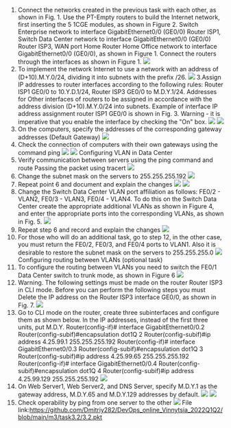 1. Connect the networks created in the previous task with each other, as shown in Fig. 1. Use the PT-Empty routers to build the Internet network, first inserting the 5 1CGE modules, as shown in Figure 2. Switch Enterprise network to interface GigabitEthernet0/0 (GE0/0) Router ISP1, Switch Data Center network to interface GigabitEthernet0/0 (GE0/0) Router ISP3, WAN port Home Router Home Office network to interface GigabitEthernet0/0 (GE0/0), as shown in Figure 1. Connect the routers through the interfaces as shown in Figure 1.
![](https://github.com/Dmitriy282/DevOps_online_Vinnytsia_2022Q1Q2/blob/main/m3/task3.2/image%20(1).png)
2. To implement the network Internet to use a network with an address of (D+10).M.Y.0/24, dividing it into subnets with the prefix /26.
![](https://github.com/Dmitriy282/DevOps_online_Vinnytsia_2022Q1Q2/blob/main/m3/task3.2/image%20(2).png)
3.Assign IP addresses to router interfaces according to the following rules: Router ISP1 GE0/0 to 10.Y.D.1/24, Router ISP3 GE0/0 to M.D.Y.1/24. Addresses for Other interfaces of routers to be assigned in accordance with the address division (D+10).M.Y.0/24 into subnets. Example of interface IP address assignment router ISP1 GE0/0 is shown in Fig. 3. Warning - it is imperative that you enable the interface by checking the "On" box.
![](https://github.com/Dmitriy282/DevOps_online_Vinnytsia_2022Q1Q2/blob/main/m3/task3.2/image%20(3).png)
![](https://github.com/Dmitriy282/DevOps_online_Vinnytsia_2022Q1Q2/blob/main/m3/task3.2/image%20(4).png)
4. On the computers, specify the addresses of the corresponding gateway addresses (Default Gateway)
![](https://github.com/Dmitriy282/DevOps_online_Vinnytsia_2022Q1Q2/blob/main/m3/task3.2/image%20(5).png)
5. Check the connection of computers with their own gateways using the command ping
![](https://github.com/Dmitriy282/DevOps_online_Vinnytsia_2022Q1Q2/blob/main/m3/task3.2/image%20(6).png)
![](https://github.com/Dmitriy282/DevOps_online_Vinnytsia_2022Q1Q2/blob/main/m3/task3.2/image%20(7).png)
Configuring VLAN in Data Center
6. Verify communication between servers using the ping command and route Passing the packet using tracert
![](https://github.com/Dmitriy282/DevOps_online_Vinnytsia_2022Q1Q2/blob/main/m3/task3.2/image%20(8).png)
7. Change the subnet mask on the servers to 255.255.255.192
![](https://github.com/Dmitriy282/DevOps_online_Vinnytsia_2022Q1Q2/blob/main/m3/task3.2/image%20(9).png)
8. Repeat point 6 and document and explain the changes
![](https://github.com/Dmitriy282/DevOps_online_Vinnytsia_2022Q1Q2/blob/main/m3/task3.2/image%20(10).png)
![](https://github.com/Dmitriy282/DevOps_online_Vinnytsia_2022Q1Q2/blob/main/m3/task3.2/image%20(11).png)
9. Change the Switch Data Center VLAN port affiliation as follows: FE0/2 -
VLAN2, FE0/3 - VLAN3, FE0/4 - VLAN4. To do this on the Switch Data Center create the appropriate additional VLANs as shown in Figure 4, and enter the appropriate
ports into the corresponding VLANs, as shown in Fig. 5.
![](https://github.com/Dmitriy282/DevOps_online_Vinnytsia_2022Q1Q2/blob/main/m3/task3.2/image%20(12).png)
10. Repeat step 6 and record and explain the changes
![](https://github.com/Dmitriy282/DevOps_online_Vinnytsia_2022Q1Q2/blob/main/m3/task3.2/image%20(13).png)
11. For those who will do an additional task, go to step 12, in the other case, you must return the FE0/2, FE0/3, and FE0/4 ports to VLAN1. Also it is desirable to restore the subnet mask on the servers to 255.255.255.0
![](https://github.com/Dmitriy282/DevOps_online_Vinnytsia_2022Q1Q2/blob/main/m3/task3.2/image%20(14).png)
Configuring routing between VLANs (optional task)
12. To configure the routing between VLANs you need to switch the FE0/1 Data Center switch to trunk mode, as shown in Figure 6
![](https://github.com/Dmitriy282/DevOps_online_Vinnytsia_2022Q1Q2/blob/main/m3/task3.2/image%20(15).png)
13. Warning. The following settings must be made on the router Router ISP3 in CLI mode. Before you can perform the following steps you must Delete the IP address on the Router ISP3 interface GE0/0, as shown in Fig. 7.
![](https://github.com/Dmitriy282/DevOps_online_Vinnytsia_2022Q1Q2/blob/main/m3/task3.2/image%20(16).png)
14. Go to CLI mode on the router, create three subinterfaces and configure them as shown below. In the IP addresses, instead of the first three units, put M.D.Y.
Router(config-if)# interface GigabitEthernet0/0.2
Router(config-subif)#encapsulation dot1Q 2
Router(config-subif)#ip address 4.25.99.1 255.255.255.192
Router(config-if)# interface GigabitEthernet0/0.3
Router(config-subif)#encapsulation dot1Q 3
Router(config-subif)#ip address 4.25.99.65 255.255.255.192
Router(config-if)# interface GigabitEthernet0/0.4
Router(config-subif)#encapsulation dot1Q 4
Router(config-subif)#ip address 4.25.99.129 255.255.255.192
![](https://github.com/Dmitriy282/DevOps_online_Vinnytsia_2022Q1Q2/blob/main/m3/task3.2/image%20(17).png)
15. On Web Server1, Web Server2, and DNS Server, specify M.D.Y.1 as the gateway address, M.D.Y.65 and M.D.Y.129 addresses by default.
![](https://github.com/Dmitriy282/DevOps_online_Vinnytsia_2022Q1Q2/blob/main/m3/task3.2/image%20(18).png)
![](https://github.com/Dmitriy282/DevOps_online_Vinnytsia_2022Q1Q2/blob/main/m3/task3.2/image%20(19).png)
16. Check operability by ping from one server to the other
![](https://github.com/Dmitriy282/DevOps_online_Vinnytsia_2022Q1Q2/blob/main/m3/task3.2/image%20(20).png)
File link:https://github.com/Dmitriy282/DevOps_online_Vinnytsia_2022Q1Q2/blob/main/m3/task3.2/3.2.pkt
